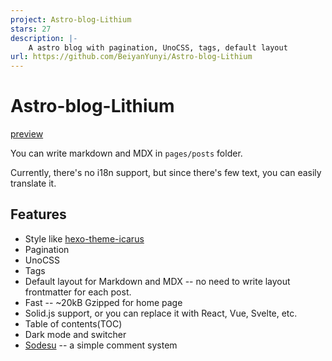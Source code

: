 ```yaml
---
project: Astro-blog-Lithium
stars: 27
description: |-
    A astro blog with pagination, UnoCSS, tags, default layout
url: https://github.com/BeiyanYunyi/Astro-blog-Lithium
---
```


# Astro-blog-Lithium

[preview](https://stblog.penclub.club/)

You can write markdown and MDX in `pages/posts` folder.

Currently, there's no i18n support, but since there's few text, you can easily translate it.

## Features

- Style like [hexo-theme-icarus](https://github.com/ppoffice/hexo-theme-icarus)
- Pagination
- UnoCSS
- Tags
- Default layout for Markdown and MDX -- no need to write layout frontmatter for each post.
- Fast -- ~20kB Gzipped for home page
- Solid.js support, or you can replace it with React, Vue, Svelte, etc.
- Table of contents(TOC)
- Dark mode and switcher
- [Sodesu](https://github.com/BeiyanYunyi/Sodesu) -- a simple comment system

